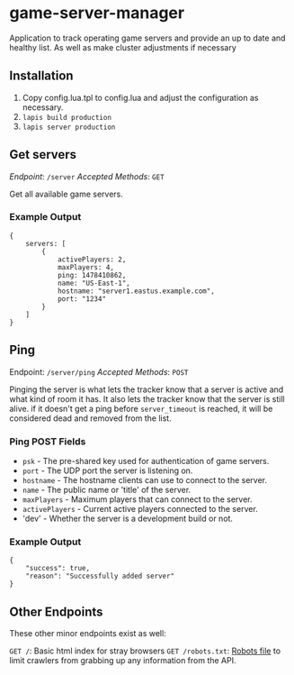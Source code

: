 # game-server-manager
Application to track operating game servers and provide an up to date and healthy list.  As well as make cluster adjustments if necessary

## Installation

1. Copy config.lua.tpl to config.lua and adjust the configuration as necessary.
2. `lapis build production`
3. `lapis server production`

## Get servers

*Endpoint*: `/server`
*Accepted Methods*: `GET`

Get all available game servers.

### Example Output

    {
        servers: [
            {
                activePlayers: 2,
                maxPlayers: 4,
                ping: 1478410862,
                name: "US-East-1",
                hostname: "server1.eastus.example.com",
                port: "1234"
            }
        ]
    }

## Ping

Endpoint: `/server/ping`
*Accepted Methods*: `POST`

Pinging the server is what lets the tracker know that a server is active and what kind of room it has.  It also lets the tracker know that the server is still alive.  if it doesn't get a ping before `server_timeout` is reached, it will be considered dead and removed from the list. 

### Ping POST Fields 

- `psk` - The pre-shared key used for authentication of game servers.
- `port` - The UDP port the server is listening on.
- `hostname` - The hostname clients can use to connect to the server.
- `name` - The public name or 'title' of the server.
- `maxPlayers` - Maximum players that can connect to the server.
- `activePlayers` - Current active players connected to the server.
- 'dev' - Whether the server is a development build or not.

### Example Output

    {
        "success": true,
        "reason": "Successfully added server"
    }

## Other Endpoints 

These other minor endpoints exist as well: 

`GET /`: Basic html index for stray browsers
`GET /robots.txt`: [Robots file](http://www.robotstxt.org/) to limit crawlers from grabbing up any information from the API.
